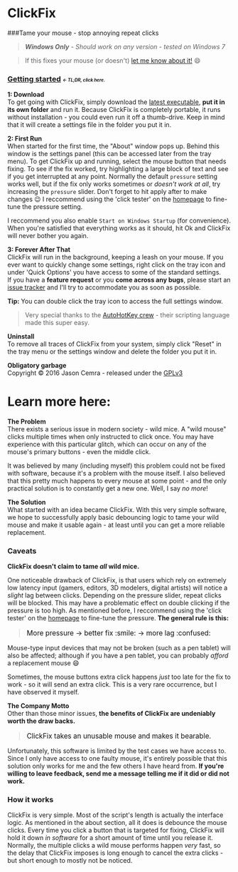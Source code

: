 # ClickFix
###Tame your mouse - stop annoying repeat clicks
> ***Windows Only*** - *Should work on any version - tested on Windows 7*

> If this fixes your mouse (or doesn't) [let me know about it!](mailto:cemrajc+clickfix@gmail.com) :smile:


### [Getting started](https://github.com/cemrajc/clickfix/releases/latest) <span style="font-size:60%">*&larr; TL;DR, click here.*</span>

**1: Download**<br>
To get going with ClickFix, simply download the [latest executable](https://github.com/cemrajc/clickfix/releases/latest), **put it in its own folder** and run it. Because ClickFix is completely portable, it runs without installation - you could even run it off a thumb-drive. Keep in mind that it will create a settings file in the folder you put it in.

**2: First Run**<br>
When started for the first time, the "About" window pops up. Behind this window is the settings panel (this can be accessed later from the tray menu). To get ClickFix up and running, select the mouse button that needs fixing. To see if the fix worked, try highlighting a large block of text and see if you get interrupted at any point. Normally the default `pressure` setting works well, but if the fix only works sometimes or *doesn't work at all*, try increasing the `pressure` slider. Don't forget to hit apply after to make changes :wink: I reccommend using the 'click tester' on the [homepage](https://clickfix.cf) to fine-tune the pressure setting.

I reccommend you also enable `Start on Windows Startup` (for convenience).<br>
When you're satisfied that everything works as it should, hit Ok and ClickFix will never bother you again.

**3: Forever After That**<br>
ClickFix will run in the background, keeping a leash on your mouse.
If you ever want to quickly change some settings, right click on the tray icon and under 'Quick Options' you have access to some of the standard settings.<br>
If you have a **feature request** or you **come across any bugs**, please start an [issue tracker](https://github.com/cemrajc/clickfix/issues) and I'll try to accommodate you as soon as possible.

**Tip:** You can double click the tray icon to access the full settings window.

> Very special thanks to the [AutoHotKey crew](https://autohotkey.com/) - their scripting language made this super easy.

**Uninstall**<br>
To remove all traces of ClickFix from your system, simply click "Reset" in the tray menu or the settings window and delete the folder you put it in.

**Obligatory garbage**<br>
Copyright &copy; 2016 Jason Cemra - released under the [GPLv3](http://www.gnu.org/licenses/)


# Learn more here:
**The Problem**<br>
There exists a serious issue in modern society - wild mice. A "wild mouse" clicks multiple times when only instructed to click once. You may have experience with this particular glitch, which can occur on any of the mouse's primary buttons - even the middle click.

It was believed by many (including myself) this problem could not be fixed with software, because it's a problem with the mouse itself. I also believed that this pretty much happens to every mouse at some point - and the only practical solution is to constantly get a new one. Well, I say *no more*!

**The Solution**<br>
What started with an idea became ClickFix. With this very simple software, we hope to successfully apply basic debouncing logic to tame your wild mouse and make it usable again - at least until you can get a more reliable replacement.


### Caveats

**ClickFix doesn't claim to tame *all* wild mice.**

One noticeable drawback of ClickFix, is that users which rely on extremely low latency input (gamers, editors, 3D modelers, digital artists) will notice a *slight* lag between clicks. Depending on the pressure slider, repeat clicks will be blocked. This may have a problematic effect on double clicking if the pressure is too high. As mentioned before, I reccommend using the 'click tester' on the [homepage](https://clickfix.cf) to fine-tune the pressure. **The general rule is this:**

<blockquote style="color: #111; font-size:110%;">  More pressure &rarr; better fix :smile: &rarr; more lag :confused: </blockquote>

Mouse-type input devices that may not be broken (such as a pen tablet) will also be affected; although if you have a pen tablet, you can probably *afford* a replacement mouse :smile:

Sometimes, the mouse buttons extra click happens *just* too late for the fix to work - so it will send an extra click. This is a very rare occurrence, but I have observed it myself.

**The Company Motto**<br>
Other than those minor issues, **the benefits of ClickFix are undeniably worth the draw backs.**
<blockquote style="color: #111; font-size:110%;">ClickFix takes an unusable mouse and makes it bearable.</blockquote>

Unfortunately, this software is limited by the test cases we have access to. Since I only have access to one faulty mouse, it's entirely possible that this solution only works for me and the few others I have heard from. **If you're willing to leave feedback, send me a message telling me if it did or did not work.**

### How it works

ClickFix is very simple. Most of the script's length is actually the interface logic. As mentioned in the about section, all it does is debounce the mouse clicks. Every time you click a button that is targeted for fixing, ClickFix will hold it down *in software* for a short amount of time until you release it. Normally, the multiple clicks a wild mouse performs happen *very* fast, so the delay that ClickFix imposes is long enough to cancel the extra clicks - but short enough to mostly not be noticed.
